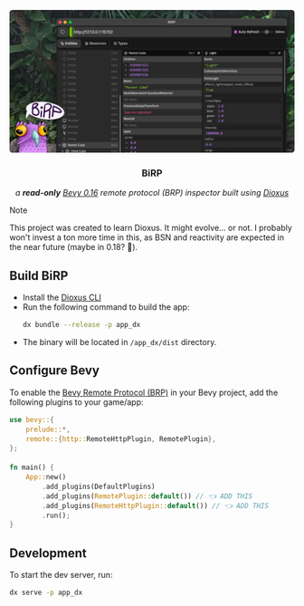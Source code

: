 ![](docs/hero.webp)

<div align="center">
  <h3 align="center">BiRP</h3>
  <p align="center"><em>a <strong>read-only</strong> <a href="https://bevyengine.org" target="_blank">Bevy 0.16</a> remote protocol (BRP) inspector built using <a href="https://dioxuslabs.com" target="_blank">Dioxus</a></em></p>
</div>

> [!NOTE]  
> This project was created to learn Dioxus.
> It might evolve… or not.
> I probably won't invest a ton more time in this, as BSN and reactivity are expected in the near future (maybe in 0.18? 🤞).

## Build BiRP

- Install the [Dioxus CLI](https://dioxuslabs.com/learn/0.6/getting_started/#install-the-dioxus-cli)
- Run the following command to build the app:
  ```sh
  dx bundle --release -p app_dx
  ```
- The binary will be located in `/app_dx/dist` directory.

## Configure Bevy

To enable the [Bevy Remote Protocol (BRP)](https://github.com/bevyengine/bevy/blob/main/examples/remote/server.rs) in your Bevy project, add the following plugins to your game/app:

```rs
use bevy::{
    prelude::*,
    remote::{http::RemoteHttpPlugin, RemotePlugin},
};

fn main() {
    App::new()
        .add_plugins(DefaultPlugins)
        .add_plugins(RemotePlugin::default()) // 👈 ADD THIS
        .add_plugins(RemoteHttpPlugin::default()) // 👈 ADD THIS
        .run();
}
```

## Development

To start the dev server, run:

```sh
dx serve -p app_dx
```

